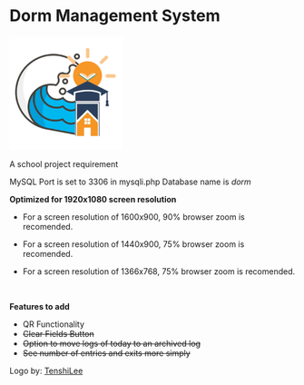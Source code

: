 # Dorm Management System
<img src="logo.png" width=200px>

A school project requirement

MySQL Port is set to 3306 in mysqli.php
Database name is <i>dorm</i>

<b>Optimized for 1920x1080 screen resolution</b><br>

* For a screen resolution of 1600x900, 90% browser zoom is recomended.

* For a screen resolution of 1440x900, 75% browser zoom is recomended.

* For a screen resolution of 1366x768, 75% browser zoom is recomended.

<br>

<b>Features to add</b><br>
* QR Functionality
* ~~Clear Fields Button~~
* ~~Option to move logs of today to an archived log~~
* ~~See number of entries and exits more simply~~

Logo by: [TenshiLee](https://www.facebook.com/TenshiLEEkazashimo)